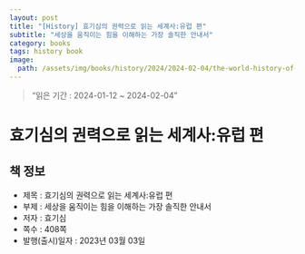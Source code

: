 ```yaml
---
layout: post
title: "[History] 효기심의 권력으로 읽는 세계사:유럽 편"
subtitle: "세상을 움직이는 힘을 이해하는 가장 솔직한 안내서"
category: books
tags: history book
image:
  path: /assets/img/books/history/2024/2024-02-04/the-world-history-of-read-by-the-power-of-hyogisim_Europe.png
---
```


> “읽은 기간 : 2024-01-12 ~ 2024-02-04”

# 효기심의 권력으로 읽는 세계사:유럽 편

## 책 정보
- 제목 : 효기심의 권력으로 읽는 세계사:유럽 편
- 부제 : 세상을 움직이는 힘을 이해하는 가장 솔직한 안내서
- 저자 : 효기심
- 쪽수 : 408쪽
- 발행(출시)일자 : 2023년 03월 03일